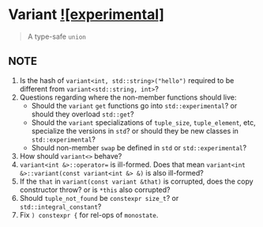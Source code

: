 # Variant [![experimental]](http://github.com/badges/stability-badges)

> A type-safe `union`

## NOTE

1. Is the hash of `variant<int, std::string>("hello")` required to be different
   from `variant<std::string, int>`?
2. Questions regarding where the non-member functions should live:
   * Should the `variant` `get` functions go into `std::experimental`? or should
     they overload `std::get`?
   * Should the `variant` specializations of `tuple_size`, `tuple_element`, etc,
     specialize the versions in `std`? or should they be new classes in
     `std::experimental`?
   * Should non-member `swap` be defined in `std` or `std::experimental`?
3. How should `variant<>` behave?
4. `variant<int &>::operator=` is ill-formed. Does that mean
   `variant<int &>::variant(const variant<int &> &)` is also ill-formed?
5. If the `that` in `variant(const variant &that)` is corrupted, does the copy
   constructor throw? or is `*this` also corrupted?
6. Should `tuple_not_found` be `constexpr size_t`? or `std::integral_constant`?
7. Fix `) constexpr {` for rel-ops of `monostate`.
